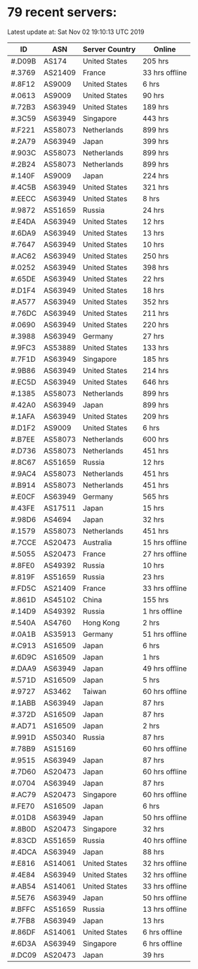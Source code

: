 # 79 recent servers:

Latest update at: Sat Nov 02 19:10:13 UTC 2019

| ID | ASN | Server Country | Online |
| -- | --- | -------------- | ------ |
| #.D09B | AS174 | United States | 205 hrs |
| #.3769 | AS21409 | France | 33 hrs offline |
| #.8F12 | AS9009 | United States | 6 hrs |
| #.0613 | AS9009 | United States | 90 hrs |
| #.72B3 | AS63949 | United States | 189 hrs |
| #.3C59 | AS63949 | Singapore | 443 hrs |
| #.F221 | AS58073 | Netherlands | 899 hrs |
| #.2A79 | AS63949 | Japan | 399 hrs |
| #.903C | AS58073 | Netherlands | 899 hrs |
| #.2B24 | AS58073 | Netherlands | 899 hrs |
| #.140F | AS9009 | Japan | 224 hrs |
| #.4C5B | AS63949 | United States | 321 hrs |
| #.EECC | AS63949 | United States | 8 hrs |
| #.9872 | AS51659 | Russia | 24 hrs |
| #.E4DA | AS63949 | United States | 12 hrs |
| #.6DA9 | AS63949 | United States | 13 hrs |
| #.7647 | AS63949 | United States | 10 hrs |
| #.AC62 | AS63949 | United States | 250 hrs |
| #.0252 | AS63949 | United States | 398 hrs |
| #.65DE | AS63949 | United States | 22 hrs |
| #.D1F4 | AS63949 | United States | 18 hrs |
| #.A577 | AS63949 | United States | 352 hrs |
| #.76DC | AS63949 | United States | 211 hrs |
| #.0690 | AS63949 | United States | 220 hrs |
| #.3988 | AS63949 | Germany | 27 hrs |
| #.9FC3 | AS53889 | United States | 133 hrs |
| #.7F1D | AS63949 | Singapore | 185 hrs |
| #.9B86 | AS63949 | United States | 214 hrs |
| #.EC5D | AS63949 | United States | 646 hrs |
| #.1385 | AS58073 | Netherlands | 899 hrs |
| #.42A0 | AS63949 | Japan | 899 hrs |
| #.1AFA | AS63949 | United States | 209 hrs |
| #.D1F2 | AS9009 | United States | 6 hrs |
| #.B7EE | AS58073 | Netherlands | 600 hrs |
| #.D736 | AS58073 | Netherlands | 451 hrs |
| #.8C67 | AS51659 | Russia | 12 hrs |
| #.9AC4 | AS58073 | Netherlands | 451 hrs |
| #.B914 | AS58073 | Netherlands | 451 hrs |
| #.E0CF | AS63949 | Germany | 565 hrs |
| #.43FE | AS17511 | Japan | 15 hrs |
| #.98D6 | AS4694 | Japan | 32 hrs |
| #.1579 | AS58073 | Netherlands | 451 hrs |
| #.7CCE | AS20473 | Australia | 15 hrs offline |
| #.5055 | AS20473 | France | 27 hrs offline |
| #.8FE0 | AS49392 | Russia | 10 hrs |
| #.819F | AS51659 | Russia | 23 hrs |
| #.FD5C | AS21409 | France | 33 hrs offline |
| #.861D | AS45102 | China | 155 hrs |
| #.14D9 | AS49392 | Russia | 1 hrs offline |
| #.540A | AS4760 | Hong Kong | 2 hrs |
| #.0A1B | AS35913 | Germany | 51 hrs offline |
| #.C913 | AS16509 | Japan | 6 hrs |
| #.6D9C | AS16509 | Japan | 1 hrs |
| #.DAA9 | AS63949 | Japan | 49 hrs offline |
| #.571D | AS16509 | Japan | 5 hrs |
| #.9727 | AS3462 | Taiwan | 60 hrs offline |
| #.1ABB | AS63949 | Japan | 87 hrs |
| #.372D | AS16509 | Japan | 87 hrs |
| #.AD71 | AS16509 | Japan | 2 hrs |
| #.991D | AS50340 | Russia | 87 hrs |
| #.78B9 | AS15169 |  | 60 hrs offline |
| #.9515 | AS63949 | Japan | 87 hrs |
| #.7D60 | AS20473 | Japan | 60 hrs offline |
| #.0704 | AS63949 | Japan | 87 hrs |
| #.AC79 | AS20473 | Singapore | 60 hrs offline |
| #.FE70 | AS16509 | Japan | 6 hrs |
| #.01D8 | AS63949 | Japan | 50 hrs offline |
| #.8B0D | AS20473 | Singapore | 32 hrs |
| #.83CD | AS51659 | Russia | 40 hrs offline |
| #.4DCA | AS63949 | Japan | 88 hrs |
| #.E816 | AS14061 | United States | 32 hrs offline |
| #.4E84 | AS63949 | United States | 32 hrs offline |
| #.AB54 | AS14061 | United States | 33 hrs offline |
| #.5E76 | AS63949 | Japan | 50 hrs offline |
| #.BFFC | AS51659 | Russia | 13 hrs offline |
| #.7FB8 | AS63949 | Japan | 13 hrs |
| #.86DF | AS14061 | United States | 6 hrs offline |
| #.6D3A | AS63949 | Singapore | 6 hrs offline |
| #.DC09 | AS20473 | Japan | 39 hrs |


